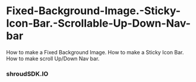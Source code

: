 # Fixed-Background-Image.-Sticky-Icon-Bar.-Scrollable-Up-Down-Nav-bar
How to make a Fixed Background Image. How to make a Sticky Icon Bar. How to make scroll Up/Down Nav bar.
### shroudSDK.IO
